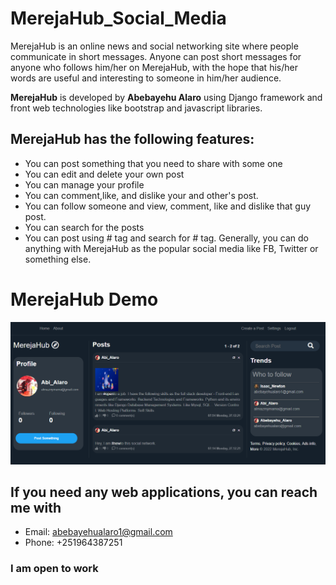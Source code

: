 # MerejaHub_Social_Media
MerejaHub is an online news and social networking site where people communicate in short messages. 
Anyone can post short messages for anyone who follows him/her on MerejaHub, with the hope that his/her words are useful and interesting to someone in him/her audience. 

**MerejaHub** is developed by **Abebayehu Alaro** using Django framework and front web technologies like bootstrap and javascript libraries. 
## MerejaHub has the following features:
- You can post something that you need to share with some one
- You can edit and delete your own post
- You can manage your profile
- You can comment,like, and dislike your and other's post.
- You can follow someone and view, comment, like and dislike that guy post.
- You can search for the posts
- You can post using # tag and search for # tag. 
Generally, you can do anything with MerejaHub as the popular social media like FB, Twitter or something else.
# MerejaHub Demo  
![](MerejaHub%20Demo.PNG)
## If you need any web applications, you can reach me with
- Email: abebayehualaro1@gmail.com 
- Phone: +251964387251
### I am open to work
